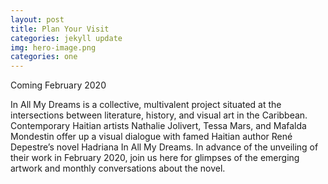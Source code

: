 ```yaml
---
layout: post
title: Plan Your Visit
categories: jekyll update
img: hero-image.png
categories: one
---
```

Coming February 2020

In All My Dreams is a collective, multivalent project situated at the intersections between literature, history, and visual art in the Caribbean. Contemporary Haitian artists Nathalie Jolivert, Tessa Mars, and Mafalda Mondestin offer up a visual dialogue with famed Haitian author René Depestre’s novel Hadriana In All My Dreams. In advance of the unveiling of their work in February 2020, join us here for glimpses of the emerging artwork and monthly conversations about the novel.  